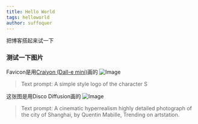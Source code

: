 ```yaml
---
title: Hello World
tags: helloworld
author: suffoquer
---
```


把博客搭起来试一下

<!-- more -->

### 测试一下图片

Favicon是用[Craiyon (Dall-e mini)](https://www.craiyon.com/)画的
![Image](https://github.com/Suffoquer-fang/suffoquer-fang.github.io/blob/main/assets/android-chrome-256x256.png)
> Text prompt: A simple style logo of the character S

这张图是用Disco Diffusion画的
![Image](https://github.com/Suffoquer-fang/suffoquer-fang.github.io/blob/main/imgs/Shanghai.png)
> Text prompt: A cinematic hyperrealism highly detailed photograph of the city of Shanghai, by Quentin Mabille, Trending on artstation.

